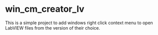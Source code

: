 # win_cm_creator_lv
This is a simple project to add windows right click context menu to open LabVIEW files from the version of their choice.
